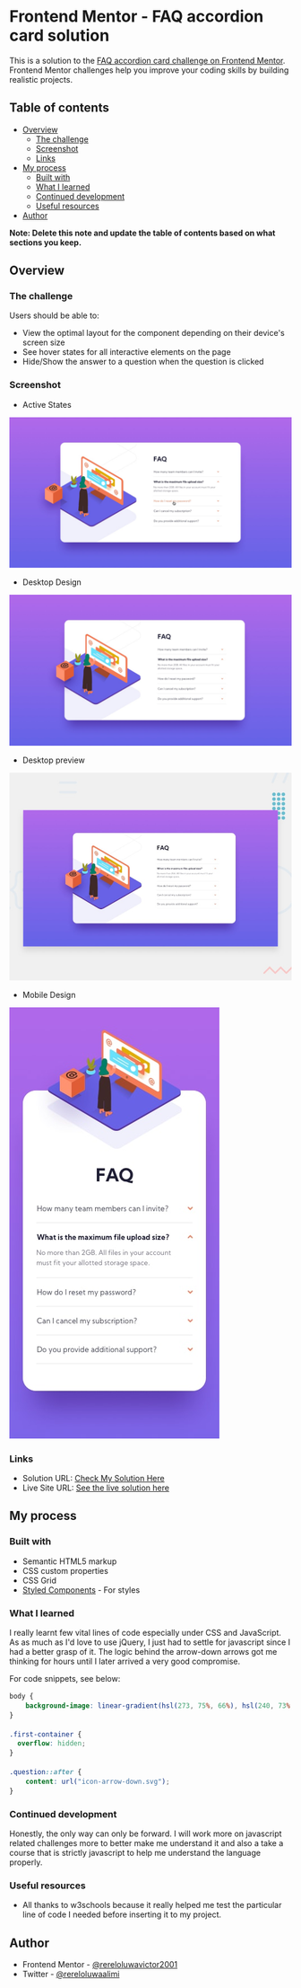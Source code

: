 # Frontend Mentor - FAQ accordion card solution

This is a solution to the [FAQ accordion card challenge on Frontend Mentor](https://www.frontendmentor.io/challenges/faq-accordion-card-XlyjD0Oam). Frontend Mentor challenges help you improve your coding skills by building realistic projects. 

## Table of contents

- [Overview](#overview)
  - [The challenge](#the-challenge)
  - [Screenshot](#screenshot)
  - [Links](#links)
- [My process](#my-process)
  - [Built with](#built-with)
  - [What I learned](#what-i-learned)
  - [Continued development](#continued-development)
  - [Useful resources](#useful-resources)
- [Author](#author)


**Note: Delete this note and update the table of contents based on what sections you keep.**

## Overview

### The challenge

Users should be able to:

- View the optimal layout for the component depending on their device's screen size
- See hover states for all interactive elements on the page
- Hide/Show the answer to a question when the question is clicked

### Screenshot

- Active States

![](./design/active-states.jpg)


- Desktop Design

![](./design/desktop-design.jpg)


- Desktop preview

![](./design/desktop-preview.jpg)


- Mobile Design

![](./design/mobile-design.jpg)



### Links

- Solution URL: [Check My Solution Here](https://github.com/rereloluwavictor2001/FAQ-Accordion-Card)
- Live Site URL: [See the live solution here](https://rereloluwavictor2001.github.io/FAQ-Accordion-Card/)

## My process

### Built with

- Semantic HTML5 markup
- CSS custom properties
- CSS Grid
- [Styled Components](https://styled-components.com/) - For styles


### What I learned

I really learnt few vital lines of code especially under CSS and JavaScript. As as much as I'd love to use jQuery, I just had to settle for javascript since I had a better grasp of it. The logic behind the arrow-down arrows got me thinking for hours until I later arrived a very good compromise.

For code snippets, see below:

```css
body {
    background-image: linear-gradient(hsl(273, 75%, 66%), hsl(240, 73%, 65%));
}

.first-container {
  overflow: hidden;
}

.question::after {
    content: url("icon-arrow-down.svg");
}
```


### Continued development

Honestly, the only way can only be forward. I will work more on javascript related challenges more to better make me understand it and also a take a course that is strictly javascript to help me understand the language properly.


### Useful resources

- All thanks to w3schools because it really helped me test the particular line of code I needed before inserting it to my project.


## Author

- Frontend Mentor - [@rereloluwavictor2001](https://www.frontendmentor.io/profile/rereloluwavictor2001)
- Twitter - [@rereloluwaalimi](https://www.twitter.com/rereloluwaalimi)

